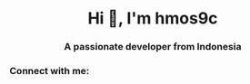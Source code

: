 <h1 align="center">Hi 👋, I'm hmos9c</h1>
<h3 align="center">A passionate developer from Indonesia</h3>

<h3 align="left">Connect with me:</h3>
<p align="left">
</p>
